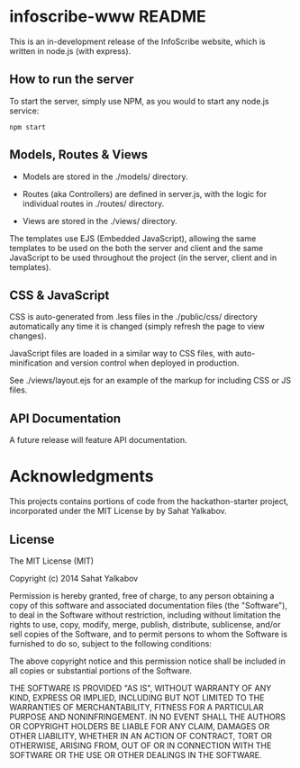 # infoscribe-www README

This is an in-development release of the InfoScribe website, which is written in node.js (with express).

## How to run the server

To start the server, simply use NPM, as you would to start any node.js service:

    npm start

## Models, Routes & Views

* Models are stored in the ./models/ directory.

* Routes (aka Controllers) are defined in server.js, with the logic for individual routes in ./routes/ directory.

* Views are stored in the ./views/ directory.

The templates use EJS (Embedded JavaScript), allowing the same templates to be used on the both the server and client and the same JavaScript to be used throughout the project (in the server, client and in templates).

## CSS & JavaScript

CSS is auto-generated from .less files in the ./public/css/ directory automatically any time it is changed (simply refresh the page to view changes).

JavaScript files are loaded in a similar way to CSS files, with auto-minification and version control when deployed in production.

See ./views/layout.ejs for an example of the markup for including CSS or JS files.

## API Documentation

A future release will feature API documentation.

# Acknowledgments

This projects contains portions of code from the hackathon-starter project, incorporated under the MIT License by by Sahat Yalkabov.

License
-------

The MIT License (MIT)

Copyright (c) 2014 Sahat Yalkabov

Permission is hereby granted, free of charge, to any person obtaining a copy of this software and associated documentation files (the "Software"), to deal in the Software without restriction, including without limitation the rights to use, copy, modify, merge, publish, distribute, sublicense, and/or sell copies of the Software, and to permit persons to whom the Software is furnished to do so, subject to the following conditions:

The above copyright notice and this permission notice shall be included in all copies or substantial portions of the Software.

THE SOFTWARE IS PROVIDED "AS IS", WITHOUT WARRANTY OF ANY KIND, EXPRESS OR IMPLIED, INCLUDING BUT NOT LIMITED TO THE WARRANTIES OF MERCHANTABILITY, FITNESS FOR A PARTICULAR PURPOSE AND NONINFRINGEMENT. IN NO EVENT SHALL THE AUTHORS OR COPYRIGHT HOLDERS BE LIABLE FOR ANY CLAIM, DAMAGES OR OTHER LIABILITY, WHETHER IN AN ACTION OF CONTRACT, TORT OR OTHERWISE, ARISING FROM, OUT OF OR IN CONNECTION WITH THE SOFTWARE OR THE USE OR OTHER DEALINGS IN THE SOFTWARE.